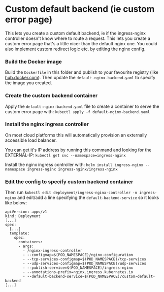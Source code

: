 # Custom default backend (ie custom error page)
This lets you create a custom default backend, ie if the ingress-nginx controller doesn't 
know where to route a request. This lets you create a custom error page that's a little 
nicer than the default nginx one. You could also implement custom redirect logic etc. by 
editing the nginx config.

### Build the Docker image
Build the `Dockerfile` in this folder and publish to your favourite registry (like [hub.docker.com](hub.docker.com)).
Then update the `default-nginx-backend.yaml` to specify the image you created.

### Create the custom backend container
Apply the `default-nginx-backend.yaml` file to create a container to serve the custom error page with: `kubectl apply -f default-nginx-backend.yaml`

### Install the nginx ingress controller
On most cloud platforms this will automatically provision an externally accessible load balancer.

You can get it's IP address by running this command and looking for the EXTERNAL-IP: `kubectl get svc --namespace=ingress-nginx` 

Install the nginx ingress controller with: `helm install ingress-nginx --namespace ingress-nginx ingress-nginx/ingress-nginx`

### Edit the config to specify custom backend container
Then run `kubectl edit deployment/ingress-nginx-controller -n ingress-nginx` and edit/add a line specifying the `default-backend-service` so it looks like below:
```
apiVersion: apps/v1
kind: Deployment
[...]
spec:
  [...]
  template:
    spec:
      containers:
      - args:
        - /nginx-ingress-controller
        - --configmap=$(POD_NAMESPACE)/nginx-configuration
        - --tcp-services-configmap=$(POD_NAMESPACE)/tcp-services
        - --udp-services-configmap=$(POD_NAMESPACE)/udp-services
        - --publish-service=$(POD_NAMESPACE)/ingress-nginx
        - --annotations-prefix=nginx.ingress.kubernetes.io
        - --default-backend-service=$(POD_NAMESPACE)/custom-default-backend
[...]

``` 